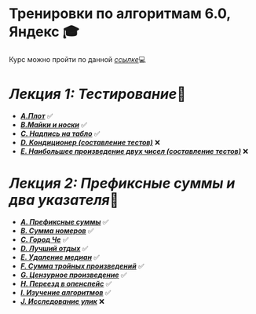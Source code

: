# **Тренировки по алгоритмам 6.0, Яндекс** 🎓   
Курс можно пройти по данной [*ссылке*](https://yandex.ru/yaintern/training/algorithm-training?m-message-key-id=6712842100473331716&m-message-click-id=98a94013-d6f6-4713-abec-fceb34dba3f4&utm_source=minbox&utm_medium=email&utm_campaign=training6&utm_content=trigger-algo)💻

# ***Лекция 1: Тестирование***📝
* [***A.Плот***](https://github.com/DenisStepanidenko/Yandex-Training6.0/blob/master/src/lesson1/problemA/Solution.java) ✅
* [***B.Майки и носки***](https://github.com/DenisStepanidenko/Yandex-Training6.0/blob/master/src/lesson1/problemB/ProblemB.java) ✅
* [***C. Надпись на табло***](https://github.com/DenisStepanidenko/Yandex-Training6.0/blob/master/src/lesson1/problemC/Solution.java) ✅
* [***D. Кондиционер (составление тестов)***]() ❌
* [***E. Наибольшее произведение двух чисел (составление тестов)***]() ❌

# ***Лекция 2: Префиксные суммы и два указателя***🎃
* [***A. Префиксные суммы***](https://github.com/DenisStepanidenko/Yandex-Training6.0/blob/master/src/lesson2/problemA/Solution.java) ✅
* [***B. Сумма номеров***](https://github.com/DenisStepanidenko/Yandex-Training6.0/blob/master/src/lesson2/problemB/Solution.java) ✅
* [***C. Город Че***](https://github.com/DenisStepanidenko/Yandex-Training6.0/blob/master/src/lesson2/problemC/Solution.java) ✅
* [***D. Лучший отдых***](https://github.com/DenisStepanidenko/Yandex-Training6.0/blob/master/src/lesson2/problemD/Solution.java) ✅
* [***E. Удаление медиан***](https://github.com/DenisStepanidenko/Yandex-Training6.0/blob/master/src/lesson2/problemE/Solution.java) ✅
* [***F. Сумма тройных произведений***](https://github.com/DenisStepanidenko/Yandex-Training6.0/blob/master/src/lesson2/problemF/Solution.java) ✅
* [***G. Цензурное произведение***](https://github.com/DenisStepanidenko/Yandex-Training6.0/blob/master/src/lesson2/problemG/Solution.java) ✅
* [***H. Переезд в опенспейс***](https://github.com/DenisStepanidenko/Yandex-Training6.0/blob/master/src/lesson2/problemH/Solution.java) ✅
* [***I. Изучение алгоритмов***](https://github.com/DenisStepanidenko/Yandex-Training6.0/blob/master/src/lesson2/problemI/Solution.java) ✅
* [***J. Исследование улик***]() ❌

